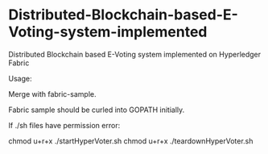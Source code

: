 # Distributed-Blockchain-based-E-Voting-system-implemented
Distributed Blockchain based E-Voting system implemented on Hyperledger Fabric

Usage:

Merge with fabric-sample.

Fabric sample should be curled into GOPATH initially.

If ./sh files have permission error:

chmod u+r+x ./startHyperVoter.sh
chmod u+r+x ./teardownHyperVoter.sh
